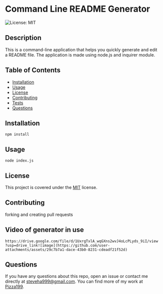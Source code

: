 # Command Line README Generator

  ![License: MIT](https://img.shields.io/badge/License-MIT-yellow.svg)

  ## Description
  This is a command-line application that helps you quickly generate and edit a README file. The application is made using node.js and inquirer module.

  ## Table of Contents
  * [Installation](#installation)
  * [Usage](#usage)
  * [License](#license)
  * [Contributing](#contributing)
  * [Tests](#tests)
  * [Questions](#questions)

  ## Installation
  `npm install`

  ## Usage
  `node index.js`

  
## License
This project is covered under the [MIT](https://opensource.org/licenses/MIT) license.

  ## Contributing
  forking and creating pull requests

  ## Video of generator in use
  `https://drive.google.com/file/d/1UxrgTxlA_wqGXns2wvJ4oLcPLyds_9iI/view?usp=drive_link![image](https://github.com/user-attachments/assets/29c7b7a1-dace-43b0-8231-cdeadf21f52d)
`

  ## Questions
  If you have any questions about this repo, open an issue or contact me directly at steveha999@gmail.com. You can find more of my work at [Pizza199](https://github.com/Pizza199).


